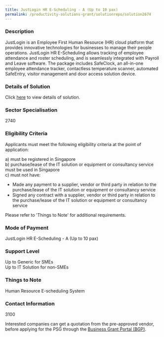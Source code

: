 ```yaml
---
title: JustLogin HR E-Scheduling - A (Up to 10 pax)
permalink: /productivity-solutions-grant/solutionrepo/solution2674
---
```


### Description

JustLogin is an Employee First Human Resource (HR) cloud platform that provides innovative technologies for businesses to manage their people operations. JustLogin HR E-Scheduling allows tracking of employee attendance and roster scheduling, and is seamlessly integrated with Payroll and Leave software. The package includes SafeClock, an all-in-one employee attendance tracker, contactless temperature scanner, automated SafeEntry, visitor management and door access solution device.

### Details of Solution

Click <a href='JustLogin Pte Ltd' target='_blank' rel='noopener'>here</a> to view details of solution.

### Sector Specialisation

 2740 

### Eligibility Criteria

Applicants must meet the following eligibility criteria at the point of application:

a) must be registered in Singapore <br>
b) purchase/lease of the IT solution or equipment or consultancy service must be used in Singapore <br>
c) must not have:
- Made any payment to a supplier, vendor or third party in relation to the purchase/lease of the IT solution or equipment or consultancy service
- Signed any contract with a supplier, vendor or third party in relation to the purchase/lease of the IT solution or equipment or consultancy service

Please refer to 'Things to Note' for additional requirements.

### Mode of Payment
JustLogin HR E-Scheduling - A (Up to 10 pax)

### Support Level
Up to Generic for SMEs <br>
Up to IT Solution for non-SMEs

### Things to Note
Human Resource E-scheduling System

### Contact Information
3100

Interested companies can get a quotation from the pre-approved vendor, before applying for the PSG through the <a target='_blank' rel='noopener' href='https://www.businessgrants.gov.sg/'>Business Grant Portal (BGP)</a>.
